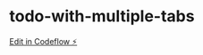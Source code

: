 # todo-with-multiple-tabs

[Edit in Codeflow ⚡️](https://stackblitz.com/~/github.com/Govardhan0020/todo-with-multiple-tabs)